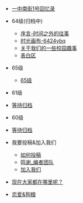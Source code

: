- [一中南街1号回忆录](/?id=一中南街1号回忆录)
- 64级(归档中)
  - [序言-时间之外的往事](/64/start)
  - [时光画布-6424ybq](/64/post/1.md)
  - [关于我们的一些校园趣事](/64/things)
  - [表白区](/64/love)
- 65级
  - [65级](/65/README.md)
- 61级
 - [等待归档](/61)
- 60级
 - [等待归档](/60)
- 我要投稿&加入我们
  - [如何投稿](/join/join)
  - [鸣谢_编者团队](/join/writer)
  - [加入我们](/join/joinus)

- [现在大家都在哪里呢？](/where)
- [恋爱&狗粮](/love)



